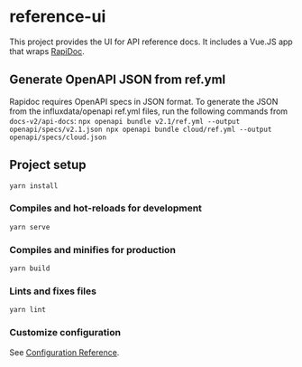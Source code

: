 # reference-ui

This project provides the UI for API reference docs.
It includes a Vue.JS app that wraps [RapiDoc](https://mrin9.github.io/RapiDoc/index.html).

## Generate OpenAPI JSON from ref.yml

Rapidoc requires OpenAPI specs in JSON format.
To generate the JSON from the influxdata/openapi ref.yml files, run the following commands from `docs-v2/api-docs`:
`npx openapi bundle v2.1/ref.yml --output openapi/specs/v2.1.json
 npx openapi bundle cloud/ref.yml --output openapi/specs/cloud.json
`

## Project setup
```
yarn install
```

### Compiles and hot-reloads for development
```
yarn serve
```

### Compiles and minifies for production
```
yarn build
```

### Lints and fixes files
```
yarn lint
```

### Customize configuration
See [Configuration Reference](https://cli.vuejs.org/config/).
